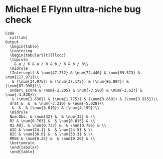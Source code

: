 # Michael E Flynn ultra-niche bug check

    Code
      cat(tab)
    Output
      \begin{table}
      \centering
      \begin{tabular}[t]{llccc}
      \toprule
        & a / 6 & a / 8 & b / 6 & b / 8\\
      \midrule
      (Intercept) & \num{47.252} & \num{72.440} & \num{89.573} & \num{117.971}\\
       & (\num{34.975}) & (\num{37.175}) & (\num{86.884}) & (\num{87.998})\\
      under\_score & \num{-2.205} & \num{-3.580} & \num{-3.627} & \num{-4.838}\\
       & (\num{1.638}) & (\num{1.775}) & (\num{3.869}) & (\num{3.915})\\
      drat &  &  & \num{-3.210} & \num{-5.028}\\
       &  &  & (\num{3.810}) & (\num{4.199})\\
      \midrule
      Num.Obs. & \num{32} &  & \num{32} & \\
      R2 & \num{0.763} &  & \num{0.815} & \\
      R2 Adj. & \num{0.733} &  & \num{0.786} & \\
      AIC & \num{24.1} &  & \num{24.5} & \\
      BIC & \num{30.0} &  & \num{33.3} & \\
      RMSE & \num{0.24} &  & \num{0.20} & \\
      \bottomrule
      \end{tabular}
      \end{table}

